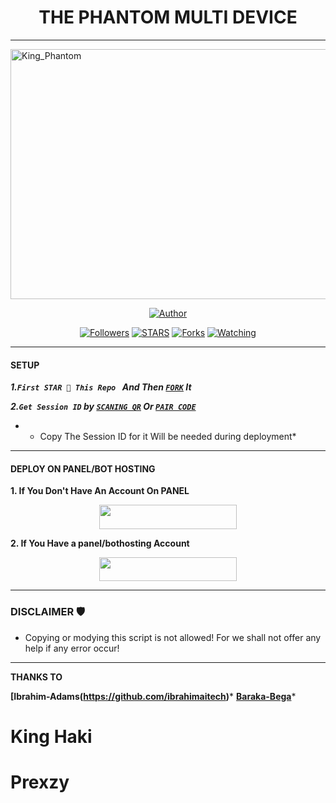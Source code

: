 <h1 align="center"> THE PHANTOM MULTI DEVICE </h1>
<p align="center">  

***
</p>
    <img alt="King_Phantom" width="550" height="400" src="https://files.catbox.moe/5zxe1k.jpg">
<p align="center">
<p align="center">
<a href="https://github.com/Phantom-kin/King_Phantom"><img title="Author" src="https://img.shields.io/badge/King_Phantom-blue?style=for-the-badge&logo=github"></a>
<p/>
<p align="center">
<a href="https://github.com/boru-to?tab=followers"><img title="Followers" src="https://img.shields.io/github/followers/Phantom-kin?label=Followers&style=social"></a>
<a href="https://github.com/Phantom-kin/King_Phantom/stargazers/"><img title="STARS" src="https://img.shields.io/github/stars/Phantom-kin/King_Phantom?&style=social"></a>
<a href="https://github.com/Phantom-kin/King_Phantom/network/members"><img title="Forks" src="https://img.shields.io/github/forks/Phantom-kin/King_Phantom?style=social"></a>
<a href="https://github.com/Phantom-kin/King_Phantom/watchers"><img title="Watching" src="https://img.shields.io/github/watchers/Phantom-kin/King_Phantom?label=Watching&style=social"></a>
  
***

#### SETUP 

***1.`First STAR 🌟 This Repo ` And Then [`FORK`](https://github.com/Phantom-kin/King_Phantom/fork) It***

***2.`Get Session ID` by [`SCANING QR`](https://king-phantom-tou3.onrender.com/wasiqr) Or [`PAIR CODE`](https://king-phantom-tou3.onrender.com/pair)***

* - Copy The Session ID for it Will be needed during deployment*

***

#### DEPLOY ON PANEL/BOT HOSTING 
**1. If You Don't Have An Account On PANEL**
    <br>
<p align="center"><a href="https://signup.bothosting.com">
 <img src="https://img.shields.io/badge/Create%20Account%20Now-blue?style=for-the-badge&logo=bothosting" width="220" height="38.45"/></a></p>

**2. If You Have a panel/bothosting Account**
    <br>
<p align="center"><a href="https://dashboard.bothosting.com/new?template=https://github.com/Phantom-kin/KING_PHANTOM"> <img src="https://img.shields.io/badge/DEPLOY%20NOW-blue?style=for-the-badge&logo=bothosting" width="220" height="38.45"/></a></p>


***


### DISCLAIMER 🛡 
- Copying or modying this script is not allowed! For we shall not offer any help if any error occur!

***

 **THANKS TO**
 
 **[Ibrahim-Adams(https://github.com/ibrahimaitech)*** 
 **[Baraka-Bega](https://github.com/Kingbega)***
 # King Haki 
 # Prexzy
